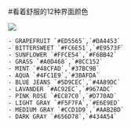 #看着舒服的12种界面颜色

![](https://raw.github.com/zt1991616/blog/master/Image/14081101.jpg)

	- GRAPEFRUIT `#ED5565`,`#DA4453`
	- BITTERSWEET `#FC6E51`,`#E9573F`
	- SUNFLOWER `#FFCE54`,`#F6BB42`
	- GRASS `#A0D468`,`#8CC152`
	- MINT `#48CFAD`,`#37BC9B`
	- AQUA `#4FC1E9`,`#3BAFDA`
	- BLUE JEANS `#5D9CEC`,`#4A89DC`
	- LAVANDER `#AC92EC`,`#967ADC`
	- PINK ROSE `#EC87C0`,`#D770AD`
	- LIGHT GRAY `#F5F7FA`,`#E6E9ED`
	- MEDIUM GRAY `#CCD1D9`,`#AAB2BD`
	- DARK GRAY `#656D78`,`#434A54`